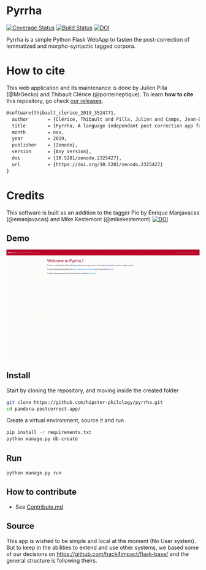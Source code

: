 Pyrrha
======

[![Coverage Status](https://coveralls.io/repos/github/hipster-philology/pandora-postcorrect-app/badge.svg?branch=master)](https://coveralls.io/github/hipster-philology/pandora-postcorrect-app?branch=master)
[![Build Status](https://travis-ci.org/hipster-philology/pandora-postcorrect-app.svg?branch=master)](https://travis-ci.org/hipster-philology/pandora-postcorrect-app)
[![DOI](https://zenodo.org/badge/DOI/10.5281/zenodo.2325427.svg)](https://doi.org/10.5281/zenodo.2325427)


Pyrrha is a simple Python Flask WebApp to fasten the post-correction
of lemmatized and morpho-syntactic tagged corpora.

# How to cite

This web application and its maintenance is done by Julien Pilla (@MrGecko) and Thibault Clérice (@ponteineptique). To learn **how to cite** this repository, go check [our releases](https://github.com/hipster-philology/pyrrha/releases).

```latex
@software{thibault_clerice_2019_3524771,
  author       = {Clérice, Thibault and Pilla, Julien and Camps, Jean-Baptiste and Jolivet, Vincent and Pinche, Ariane},
  title        = {Pyrrha, A language independant post correction app for POS and lemmatization},
  month        = nov,
  year         = 2019,
  publisher    = {Zenodo},
  version      = {Any Version},
  doi          = {10.5281/zenodo.2325427},
  url          = {https://doi.org/10.5281/zenodo.2325427}
}
```

# Credits

This software is built as an addition to the tagger Pie by Enrique Manjavacas (@emanjavacas) and Mike Kestemont (@mikekestemont) [![DOI](https://zenodo.org/badge/131014015.svg)](https://zenodo.org/badge/latestdoi/131014015)

## Demo
![Pandora Post-Correction Editor](./demo.gif)

## Install

Start by cloning the repository, and moving inside the created folder

```bash
git clone https://github.com/hipster-philology/pyrrha.git
cd pandora-postcorrect-app/
```

Create a virtual environment, source it and run

```bash
pip install -r requirements.txt
python manage.py db-create
```

## Run

```bash
python manage.py run
```

## How to contribute

- See [Contribute.md](contribute.md)

## Source

This app is wished to be simple and local at the moment (No User system). But to keep in the abilities to extend and use
other systems, we based some of our decisions on https://github.com/hack4impact/flask-base/ and the general structure is following theirs.
